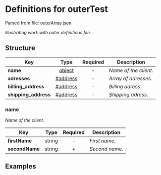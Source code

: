# __Definitions for outerTest__
Parsed from file: [outerArray.json](https://github.com/McCastles/JMC/blob/master/examples/outerArray.json)

_Illustrating work with outer definitions file._
## __Structure__

|Key|Type|Required|Description|
|-|:-:|:-:|-|
|__name__|[object](#name)|-|_Name of the client._|
|__adresses__|[#address](#definitions)|-|_Array of adresses._|
|__billing_address__|[#address](#definitions)|-|_Billing adress._|
|__shipping_address__|[#address](#definitions)|-|_Shipping adress._|
### __name__
_Name of the client._

|Key|Type|Required|Description|
|-|:-:|:-:|-|
|__firstName__|string|-|_First name._|
|__secondName__|string|+|_Second name._|
## __Examples__
```
```